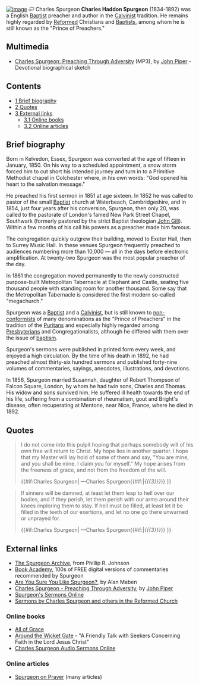 [![image](images/8/81/Spurgeon.jpg)](http://www.theopedia.com/File:Spurgeon.jpg)
[![image](data:image/png;base64,iVBORw0KGgoAAAANSUhEUgAAAA8AAAALCAAAAACFLIiAAAAAAnRSTlMA/1uRIrUAAABPSURBVAjXY/j///+5vXDwjAHIr26ZAgXZe8H8a/+hoIcw/9nevdVL9+79DuPvzQYZFPUezu8BMZLXgkExnD8HAu6hqv//n+HZVjD4DuUDAKlChD3fj6aPAAAAAElFTkSuQmCC)](http://www.theopedia.com/File:Spurgeon.jpg "Enlarge")
Charles Spurgeon
**Charles Haddon Spurgeon** (1834-1892) was a English
[Baptist](Baptist "Baptist") preacher and author in the
[Calvinist](Calvinism "Calvinism") tradition. He remains highly
regarded by [Reformed](Reformed "Reformed") Christians and
[Baptists](Baptists "Baptists"), among whom he is still known as
the "Prince of Preachers."



## Multimedia

-   [Charles Spurgeon: Preaching Through Adversity](http://www.archive.org/download/MenOfWhomTheWorldWasNotWorthy/08_spurgeon.mp3)
    (MP3), by [John Piper](John_Piper "John Piper") - Devotional
    biographical sketch

## Contents

-   [1 Brief biography](#Brief_biography)
-   [2 Quotes](#Quotes)
-   [3 External links](#External_links)
    -   [3.1 Online books](#Online_books)
    -   [3.2 Online articles](#Online_articles)


## Brief biography

Born in Kelvedon, Essex, Spurgeon was converted at the age of
fifteen in January, 1850. On his way to a scheduled appointment, a
snow storm forced him to cut short his intended journey and turn in
to a Primitive Methodist chapel in Colchester where, in his own
words: "God opened his heart to the salvation message."

He preached his first sermon in 1851 at age sixteen. In 1852 he was
called to pastor of the small [Baptist](Baptist "Baptist") church
at Waterbeach, Cambridgeshire, and in 1854, just four years after
his conversion, Spurgeon, then only 20, was called to the pastorate
of London's famed New Park Street Chapel, Southwark (formerly
pastored by the strict Baptist theologian
[John Gill](John_Gill "John Gill")). Within a few months of his
call his powers as a preacher made him famous.

The congregation quickly outgrew their building, moved to Exeter
Hall, then to Surrey Music Hall. In these venues Spurgeon
frequently preached to audiences numbering more than 10,000 — all
in the days before electronic amplification. At twenty-two Spurgeon
was the most popular preacher of the day.

In 1861 the congregation moved permanently to the newly constructed
purpose-built Metropolitan Tabernacle at Elephant and Castle,
seating five thousand people with standing room for another
thousand. Some say that the Metropolitan Tabernacle is considered
the first modern so-called "megachurch."

Spurgeon was a [Baptist](Baptist "Baptist") and a
[Calvinist](Calvinism "Calvinism"), but is still known to
[non-conformists](Nonconformist "Nonconformist") of many
denominations as the "Prince of Preachers" in the tradition of the
[Puritans](Puritan "Puritan") and especially highly regarded among
[Presbyterians](Presbyterian "Presbyterian") and
Congregationalists, although he differed with them over the issue
of [baptism](Baptism "Baptism").

Spurgeon's sermons were published in printed form every week, and
enjoyed a high circulation. By the time of his death in 1892, he
had preached almost thirty-six hundred sermons and published
forty-nine volumes of commentaries, sayings, anecdotes,
illustrations, and devotions.

In 1856, Spurgeon married Susannah, daughter of Robert Thompson of
Falcon Square, London, by whom he had twin sons, Charles and
Thomas. His widow and sons survived him. He suffered ill health
towards the end of his life, suffering from a combination of
rheumatism, gout and Bright's disease, often recuperating at
Mentone, near Nice, France, where he died in 1892.

## Quotes

> I do not come into this pulpit hoping that perhaps somebody will of
> his own free will return to Christ. My hope lies in another
> quarter. I hope that my Master will lay hold of some of them and
> say, "You are mine, and you shall be mine. I claim you for myself."
> My hope arises from the freeness of grace, and not from the freedom
> of the will.
> 
> {{\#if:Charles Spurgeon|
> —Charles Spurgeon{{\#if:|*{{{3}}}*}}
> }}

> If sinners will be damned, at least let them leap to hell over our
> bodies, and if they perish, let them perish with our arms around
> their knees imploring them to stay. If hell must be filled, at
> least let it be filled in the teeth of our exertions, and let no
> one go there unwarned or unprayed for.
> 
> {{\#if:Charles Spurgeon|
> —Charles Spurgeon{{\#if:|*{{{3}}}*}}
> }}

## External links

-   [The Spurgeon Archive](http://www.spurgeon.org/), from Phillip
    R. Johnson
-   [Book Academy](http://www.book-academy.co.uk/), 100s of FREE
    digital versions of commentaries recommended by Spurgeon
-   [Are You Sure You Like Spurgeon?](http://www.banneroftruth.org/pages/articles/article_detail.php?41),
    by Alan Maben
-   [Charles Spurgeon - Preaching Through Adversity](http://www.desiringgod.org/library/biographies/95spurgeon.html),
    by [John Piper](John_Piper "John Piper")
-   [Spurgeon's Sermons Online](http://www.spurgeongems.org/)
-   [Sermons by Charles Spurgeon and others in the Reformed Church](http://www.reformedsermonarchives.com)

### Online books

-   [All of Grace](http://www.spurgeon.org/all_of_g.htm)
-   [Around the Wicket Gate](http://www.spurgeon.org/misc/wg.htm) -
    "A Friendly Talk with Seekers Concerning Faith in the Lord Jesus
    Christ"
-   [Charles Spurgeon Audio Sermons Online](http://www.oneplace.com/ministries/spurgeon-sermons/)

### Online articles

-   [Spurgeon on Prayer](http://www.bible.org/series.asp?series_id=135)
    (many articles)



